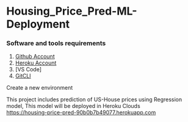 # Housing_Price_Pred-ML-Deployment 

### Software and tools requirements
1. [Github Account](https://github.com)
2. [Heroku Account](https://heroku.com)
3. [VS Code] 
4. [GitCLI](https://git-scm.com/downloads)

Create a new environment

This project includes prediction of US-House prices using Regression model, 
This model will be deployed in Heroku Clouds  
https://housing-price-pred-90b0b7b49077.herokuapp.com
